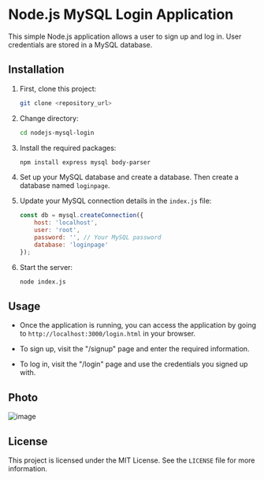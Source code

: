 # Node.js MySQL Login Application

This simple Node.js application allows a user to sign up and log in. User credentials are stored in a MySQL database.

## Installation

1. First, clone this project:

    ```bash
    git clone <repository_url>
    ```

2. Change directory:

    ```bash
    cd nodejs-mysql-login
    ```

3. Install the required packages:

    ```bash
    npm install express mysql body-parser
    ```

4. Set up your MySQL database and create a database. Then create a database named `loginpage`.

5. Update your MySQL connection details in the `index.js` file:

    ```javascript
    const db = mysql.createConnection({
        host: 'localhost',
        user: 'root',
        password: '', // Your MySQL password
        database: 'loginpage'
    });
    ```

6. Start the server:

    ```bash
    node index.js
    ```

## Usage

- Once the application is running, you can access the application by going to `http://localhost:3000/login.html` in your browser.

- To sign up, visit the "/signup" page and enter the required information.

- To log in, visit the "/login" page and use the credentials you signed up with.

## Photo

![image](https://github.com/ReFo0/nodejs-mysql-login/assets/77904942/8358435c-b716-47f8-b2ab-e8ffcdc8e750)


## License

This project is licensed under the MIT License. See the `LICENSE` file for more information.

